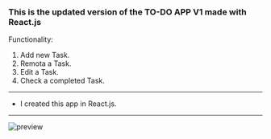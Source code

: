 ### This is the updated version of the TO-DO APP V1 made with React.js

Functionality:
1. Add new Task.
2. Remota a Task.
3. Edit a Task.
4. Check a completed Task.

***

* I created this app in React.js.

***

![preview](https://github.com/filippopelloia/SPACE-X-TO-DO-LIST/assets/116798172/09dbe05c-5f08-4a70-b57b-4929b2ea2344)


